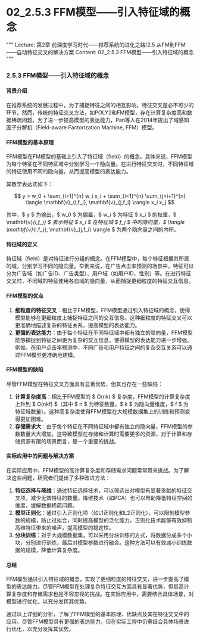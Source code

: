 # 02_2.5.3 FFM模型——引入特征域的概念

"""
Lecture: 第2章 前深度学习时代——推荐系统的进化之路/2.5 从FM到FFM——自动特征交叉的解决方案
Content: 02_2.5.3 FFM模型——引入特征域的概念
"""

### 2.5.3 FFM模型——引入特征域的概念

#### 背景介绍

在推荐系统的发展过程中，为了捕捉特征之间的相互影响，特征交叉是必不可少的环节。然而，传统的特征交叉方法，如POLY2和FM模型，存在计算复杂度高和数据稀疏问题。为了进一步提高模型的表达能力，Pan等人在2014年提出了域感知因子分解机（Field-aware Factorization Machine, FFM）模型。

#### FFM模型的基本原理

FFM模型在FM模型的基础上引入了特征域（field）的概念。具体来说，FFM模型为每个特征在不同特征域中分别学习一个隐向量。在进行特征交叉时，不同特征域的特征使用不同的隐向量，从而提高模型的表达能力。

其数学表达式如下：

$$ y = w_0 + \sum_{i=1}^{n} w_i x_i + \sum_{i=1}^{n} \sum_{j=i+1}^{n} \langle \mathbf{v}_{i,f_j}, \mathbf{v}_{j,f_i} \rangle x_i x_j $$

其中，$ y $ 为输出，$ w_0 $ 为偏置，$ w_i $ 为特征 $ x_i $ 的权重，$ \mathbf{v}_{i,f_j} $ 表示特征 $ x_i $ 在特征域 $ f_j $ 中的隐向量，$ \langle \mathbf{v}_{i,f_j}, \mathbf{v}_{j,f_i} \rangle $ 为两个隐向量之间的内积。

#### 特征域的定义

特征域（field）是对特征进行分组的概念。在FFM模型中，每个特征根据其所属的域，分别学习不同的隐向量。举例来说，在广告点击率预测的场景中，特征可以分为广告域（如广告ID、广告类型）、用户域（如用户ID、性别）等。在进行特征交叉时，不同域的特征使用各自域的隐向量，从而捕捉更细粒度的特征交互信息。

#### FFM模型的优点

1. **细粒度的特征交叉**：相比于FM模型，FFM模型通过引入特征域的概念，使得模型能够在更细粒度上捕捉特征之间的交互信息。这种细粒度的特征交叉可以更准确地描述复杂的特征关系，提高模型的表达能力。
2. **更强的表达能力**：由于每个特征在不同特征域中都有独立的隐向量，FFM模型能够捕捉到特征之间更为复杂的交互信息，使得模型的表达能力进一步增强。例如，在用户点击率预测中，不同广告和用户特征之间的复杂交互关系可以通过FFM模型更准确地建模。

#### FFM模型的缺陷

尽管FFM模型在特征交叉方面具有显著优势，但其也存在一些缺陷：

1. **计算复杂度高**：相比于FM模型的 $ O(nk) $ 复杂度，FFM模型的计算复杂度上升到 $ O(nkf) $（其中 $ n $ 为特征数量，$ k $ 为隐向量维度，$ f $ 为特征域数量）。这种高复杂度使得FFM模型在大规模数据集上的训练和预测变得更加困难。
2. **存储需求大**：由于每个特征在不同特征域中都有独立的隐向量，FFM模型的参数数量大大增加。这导致模型在存储和计算时需要更多的资源，对于计算和存储资源有限的场景而言，是一个重要的挑战。

#### 实际应用中的问题与解决方案

在实际应用中，FFM模型的高计算复杂度和存储需求问题常常带来挑战。为了解决这些问题，研究者们提出了多种改进方法：

1. **特征选择与降维**：通过特征选择技术，可以筛选出对模型有显著贡献的特征交叉项，减少无效特征的数量。降维技术（如PCA）也可以帮助降低特征空间的维度，缓解数据稀疏问题。
2. **模型正则化**：通过引入正则化项（如L1正则化和L2正则化），可以限制模型参数的规模，防止过拟合，同时提高模型的泛化能力。正则化技术能够有效抑制高维特征带来的噪声，提高模型的稳定性。
3. **分块训练**：对于大规模数据集，可以采用分块训练的方式，将数据分成多个小块，分别进行训练，最后对模型参数进行融合。这种方法可以有效减小训练数据的规模，降低计算复杂度。

#### 总结

FFM模型通过引入特征域的概念，实现了更细粒度的特征交叉，进一步提高了模型的表达能力。尽管FFM模型在处理复杂特征交互方面具有显著优势，但其高计算复杂度和存储需求也是不容忽视的挑战。在实际应用中，需要结合具体场景，对模型进行优化，以充分发挥其优势。

通过以上详细的分析，了解了FFM模型的基本原理、优缺点及其在特征交叉中的应用。尽管FFM模型具有更强的表达能力，但在实际工程中仍需结合具体场景进行优化，以充分发挥其优势。